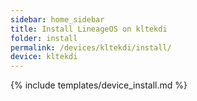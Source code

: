 ```yaml
---
sidebar: home_sidebar
title: Install LineageOS on kltekdi
folder: install
permalink: /devices/kltekdi/install/
device: kltekdi
---
```

{% include templates/device_install.md %}
